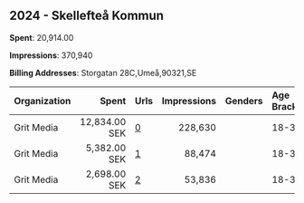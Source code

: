 ## 2024 - Skellefteå Kommun 
**Spent**: 20,914.00

**Impressions**: 370,940

**Billing Addresses**: Storgatan 28C,Umeå,90321,SE

|Organization|Spent|Urls|Impressions|Genders|Age Brackets|Country Codes|
|:---|---:|:---|---:|:---|:---|:---|
|Grit Media|12,834.00 SEK|[0](https://www.snap.com/political-ads/asset/b0bfad85908136c326bf750248cc438f1b20c20c79e89f6f71d5bdbf33bef977?mediaType=mp4)|228,630||18-35|sweden|
|Grit Media|5,382.00 SEK|[1](https://www.snap.com/political-ads/asset/e194b880738a1466a7a9fd6a271b7476e8ba2d86d8008800dc07343c5a6898f1?mediaType=mp4)|88,474||18-35|sweden|
|Grit Media|2,698.00 SEK|[2](https://www.snap.com/political-ads/asset/13035ce084dc3c243e5c7f99388b2e0e1b41a4f029207bc1db44215e20d32128?mediaType=mp4)|53,836||18-35|sweden|
